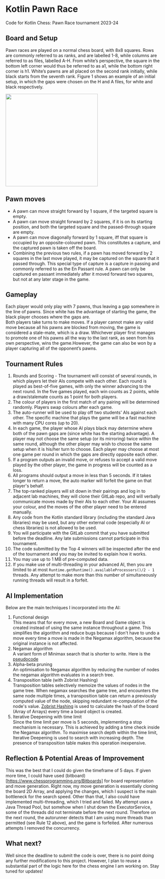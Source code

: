 # Kotlin Pawn Race
Code for Kotlin Chess: Pawn Race tournament 2023-24

## Board and Setup
Pawn races are played on a normal chess board, with 8x8 squares. Rows are commonly referred
to as ranks, and are labelled 1-8, while columns are referred to as files, labelled A-H. From
white’s perspective, the square in the bottom left corner would thus be referred to as a1, while
the bottom right corner is h1. White’s pawns are all placed on the second rank initially, while
black starts from the seventh rank. Figure 1 shows an example of an initial setup, in which the
gaps were chosen on the H and A files, for white and black respectively.

<img src="https://github.com/wowthecoder/kotlin-pawn-race/assets/82577844/bbb46977-8483-4eeb-80ba-50f46f2203e4" width="300">

## Pawn moves
 - A pawn can move straight forward by 1 square, if the targeted square is empty.
 -  A pawn can move straight forward by 2 squares, if it is on its starting position, and both
the targeted square and the passed-through square are empty.
 - A pawn can move diagonally forward by 1 square, iff that square is occupied by an
opposite-coloured pawn. This constitutes a capture, and the captured pawn is taken off
the board.
 - Combining the previous two rules, if a pawn has moved forward by 2 squares in the last
move played, it may be captured on the square that it passed through. This special type
of capture is a capture in passing and commonly referred to as the En Passant rule. A
pawn can only be captured en passant immediately after it moved forward two squares,
but not at any later stage in the game.

## Gameplay
Each player would only play with 7 pawns, thus leaving a gap somewhere in the line of pawns. Since white has the advantage
of starting the game, the black player chooses where the gaps are.\
Both players take turns to make moves. If a player cannot make any valid move because all his pawns are blocked from moving, the
game is considered a stale-mate, which is a draw. Whichever player first manages to promote one of his pawns all the way to the last rank, 
as seen from his own perspective, wins the game.However, the game can also be won by a player capturing all of the opponent’s pawns.

## Tournament Rules
1. Rounds and Scoring - The tournament will consist of several rounds, in which players let their AIs compete with each other. Each round is played as best-of-five games, with only the winner advancing to the next round. In the five games played, each win counts as 2 points, while a draw/stalemate counts as 1 point for both players.
2. The colour of players in the first match of any pairing will be determined randomly. Players swap colours after each game.
3. The auto-runner will be used to play off two students' AIs against each other. The specific machine that plays the game will be a fast machine with many CPU cores (up to 20).
4. In each game, the player whose AI plays black may determine where both of the pawn gaps are (since white has the starting advantage). A player may not choose the same setup (or its mirroring) twice within the same round, although the other player may wish to choose the same setup when it is his/her turn to choose. Each player may choose at most one game per round in which the gaps are directly opposite each other.
5. If a program outputs an invalid move, or refuses to accept a valid move played by the other player, the game in progress will be counted as a loss.
6. All programs should output a move in less than 5 seconds. If it takes longer to return a move, the auto marker will forfeit the game on that player's behalf.
7. The top-ranked players will sit down in their pairings and log in to adjacent lab machines, they will clone their GitLab repo, and will verbally communicate moves made by their AIs to each other. Your AI assumes your colour, and the moves of the other player need to be entered manually.
8. Any code from the Kotlin standard library (including the standard Java libraries) may be used, but any other external code (especially AI or chess libraries) is not allowed to be used.
9. You will participate with the GitLab commit that you have submitted before the deadline. Any late submissions cannot participate in this tournament.
10. The code submitted by the Top 4 winners will be inspected after the end of the tournament and you may be invited to explain how it works.
11. You may use up to 1 MB of pre-computed data.
12. If you make use of multi-threading in your advanced AI, then you are limited to at most `Runtime.getRuntime().availableProcessors()/2 - 1` threads. Any attempt to make
more than this number of simultaneously running threads will result in a forfeit.

## AI Implementation
Below are the main techniques I incorporated into the AI:
1. Functional design \
This means that for every move, a new Board and Game object is created instead of using the same instance throughout a game. This simplifies the algorithm and reduce bugs because I don't have to undo a move every time a move is made in the Negamax algorithm, because the original instance is not affected. 
2. Negamax algorithm \
A variant form of Minimax search that is shorter to write. Here is the [pseudocode](https://en.wikipedia.org/wiki/Negamax#:~:text=Negamax%20search%20is%20a%20variant,the%20value%20to%20player%20B)
3. Alpha-beta pruning \
An optimisation to Negamax algorithm by reducing the number of nodes the negamax algorithm evaluates in a search tree.
7. Transposition table (with Zobrist Hashing) \
Transposition tables selectively memoize the values of nodes in the game tree. When negamax searches the game tree, and encounters the same node multiple times, a transposition table can return a previously computed value of the node, skipping redundant re-computation of the node's value. [Zobrist Hashing](https://www.geeksforgeeks.org/minimax-algorithm-in-game-theory-set-5-zobrist-hashing/) is used to calculate the hash of the board (Array of Arrays) every time a board object is created.
9. Iterative Deepening with time limit \
Since the time limit per move is 5 seconds, implementing a stop mechanism is necessary. This is achieved by adding a time check inside the Negamax algorithm. To maximise search depth within the time limit, Iterative Deepening is used to search with increasing depth. The presence of transposition table makes this operation inexpensive.

## Reflection & Potential Areas of Improvement
This was the best that I could do given the timeframe of 5 days. If given more time, I could have used (bitboard)[https://www.chessprogramming.org/Bitboards] for board representation and move generation. Right now, my move generation is essentially cloning the board 2D Array, and applying the changes, which I suspect is the main bottleneck for the search speed. Other than that, I also could have implemented multi-threading, which I tried and failed. My attempt uses a Java Thread Pool, but somehow when I shut down the ExecutorService, some of the threads did not terminate before the next round. Therefore on the next round, the autorunner detects that I am using more threads than permitted (see Rule 12 above), and the game is forfeited. After numerous attempts I removed the concurrency.

## What next?
Well since the deadline to submit the code is over, there is no point doing any further modifications to this project. However, I plan to reuse a substantial part of the logic here for the chess engine I am working on. Stay tuned for updates!
